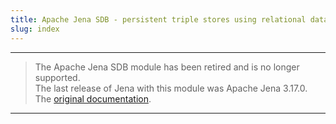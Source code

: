 ```yaml
---
title: Apache Jena SDB - persistent triple stores using relational databases
slug: index
---
```


----
> The Apache Jena SDB module has been retired and is no longer supported.<br/>
> The last release of Jena with this module was Apache Jena 3.17.0.<br/>
> The [original documentation](sdb_index.html).
----

